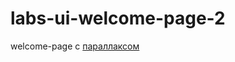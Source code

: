 # labs-ui-welcome-page-2

welcome-page  с [параллаксом]

[параллаксом]:<https://photos.google.com/share/AF1QipMKhy4HlRyjQU_Ff8vG54c6LG3pcqqxfqT5EOS50FBG1D8UiEOii833OrD12T_saA/photo/AF1QipPWWTNP3KA-VjnvZSCdNg0wc1eHkF-7QBcaQxtV?key=WlYyRnhRQzhGV0ktTFJtc2dFaURMd0hEYnJISkN3>
